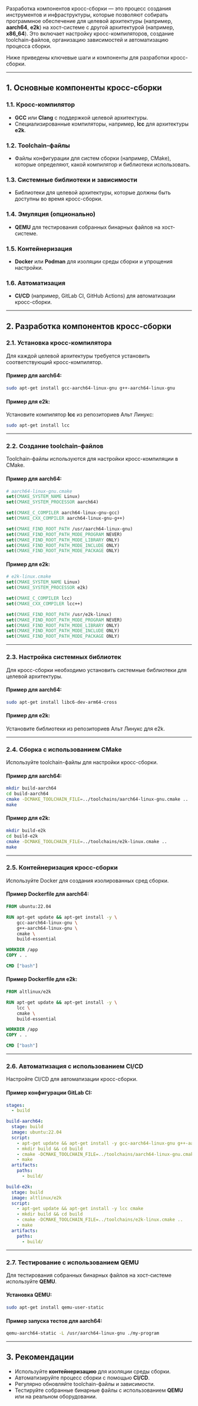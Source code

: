 
Разработка компонентов кросс-сборки — это процесс создания инструментов и инфраструктуры, которые позволяют собирать программное обеспечение для целевой архитектуры (например, **aarch64**, **e2k**) на хост-системе с другой архитектурой (например, **x86_64**). Это включает настройку кросс-компиляторов, создание toolchain-файлов, организацию зависимостей и автоматизацию процесса сборки.

Ниже приведены ключевые шаги и компоненты для разработки кросс-сборки.

---

## 1. **Основные компоненты кросс-сборки**

### 1.1. **Кросс-компилятор**
- **GCC** или **Clang** с поддержкой целевой архитектуры.
- Специализированные компиляторы, например, **lcc** для архитектуры **e2k**.

### 1.2. **Toolchain-файлы**
- Файлы конфигурации для систем сборки (например, CMake), которые определяют, какой компилятор и библиотеки использовать.

### 1.3. **Системные библиотеки и зависимости**
- Библиотеки для целевой архитектуры, которые должны быть доступны во время кросс-сборки.

### 1.4. **Эмуляция (опционально)**
- **QEMU** для тестирования собранных бинарных файлов на хост-системе.

### 1.5. **Контейнеризация**
- **Docker** или **Podman** для изоляции среды сборки и упрощения настройки.

### 1.6. **Автоматизация**
- **CI/CD** (например, GitLab CI, GitHub Actions) для автоматизации кросс-сборки.

---

## 2. **Разработка компонентов кросс-сборки**

### 2.1. **Установка кросс-компилятора**
Для каждой целевой архитектуры требуется установить соответствующий кросс-компилятор.

#### Пример для **aarch64**:
```bash
sudo apt-get install gcc-aarch64-linux-gnu g++-aarch64-linux-gnu
```

#### Пример для **e2k**:
Установите компилятор **lcc** из репозиториев Альт Линукс:
```bash
sudo apt-get install lcc
```

---

### 2.2. **Создание toolchain-файлов**
Toolchain-файлы используются для настройки кросс-компиляции в CMake.

#### Пример для **aarch64**:
```cmake
# aarch64-linux-gnu.cmake
set(CMAKE_SYSTEM_NAME Linux)
set(CMAKE_SYSTEM_PROCESSOR aarch64)

set(CMAKE_C_COMPILER aarch64-linux-gnu-gcc)
set(CMAKE_CXX_COMPILER aarch64-linux-gnu-g++)

set(CMAKE_FIND_ROOT_PATH /usr/aarch64-linux-gnu)
set(CMAKE_FIND_ROOT_PATH_MODE_PROGRAM NEVER)
set(CMAKE_FIND_ROOT_PATH_MODE_LIBRARY ONLY)
set(CMAKE_FIND_ROOT_PATH_MODE_INCLUDE ONLY)
set(CMAKE_FIND_ROOT_PATH_MODE_PACKAGE ONLY)
```

#### Пример для **e2k**:
```cmake
# e2k-linux.cmake
set(CMAKE_SYSTEM_NAME Linux)
set(CMAKE_SYSTEM_PROCESSOR e2k)

set(CMAKE_C_COMPILER lcc)
set(CMAKE_CXX_COMPILER lcc++)

set(CMAKE_FIND_ROOT_PATH /usr/e2k-linux)
set(CMAKE_FIND_ROOT_PATH_MODE_PROGRAM NEVER)
set(CMAKE_FIND_ROOT_PATH_MODE_LIBRARY ONLY)
set(CMAKE_FIND_ROOT_PATH_MODE_INCLUDE ONLY)
set(CMAKE_FIND_ROOT_PATH_MODE_PACKAGE ONLY)
```

---

### 2.3. **Настройка системных библиотек**
Для кросс-сборки необходимо установить системные библиотеки для целевой архитектуры.

#### Пример для **aarch64**:
```bash
sudo apt-get install libc6-dev-arm64-cross
```

#### Пример для **e2k**:
Установите библиотеки из репозиториев Альт Линукс для e2k.

---

### 2.4. **Сборка с использованием CMake**
Используйте toolchain-файлы для настройки кросс-сборки.

#### Пример для **aarch64**:
```bash
mkdir build-aarch64
cd build-aarch64
cmake -DCMAKE_TOOLCHAIN_FILE=../toolchains/aarch64-linux-gnu.cmake ..
make
```

#### Пример для **e2k**:
```bash
mkdir build-e2k
cd build-e2k
cmake -DCMAKE_TOOLCHAIN_FILE=../toolchains/e2k-linux.cmake ..
make
```

---

### 2.5. **Контейнеризация кросс-сборки**
Используйте Docker для создания изолированных сред сборки.

#### Пример Dockerfile для **aarch64**:
```dockerfile
FROM ubuntu:22.04

RUN apt-get update && apt-get install -y \
    gcc-aarch64-linux-gnu \
    g++-aarch64-linux-gnu \
    cmake \
    build-essential

WORKDIR /app
COPY . .

CMD ["bash"]
```

#### Пример Dockerfile для **e2k**:
```dockerfile
FROM altlinux/e2k

RUN apt-get update && apt-get install -y \
    lcc \
    cmake \
    build-essential

WORKDIR /app
COPY . .

CMD ["bash"]
```

---

### 2.6. **Автоматизация с использованием CI/CD**
Настройте CI/CD для автоматизации кросс-сборки.

#### Пример конфигурации GitLab CI:
```yaml
stages:
  - build

build-aarch64:
  stage: build
  image: ubuntu:22.04
  script:
    - apt-get update && apt-get install -y gcc-aarch64-linux-gnu g++-aarch64-linux-gnu cmake
    - mkdir build && cd build
    - cmake -DCMAKE_TOOLCHAIN_FILE=../toolchains/aarch64-linux-gnu.cmake ..
    - make
  artifacts:
    paths:
      - build/

build-e2k:
  stage: build
  image: altlinux/e2k
  script:
    - apt-get update && apt-get install -y lcc cmake
    - mkdir build && cd build
    - cmake -DCMAKE_TOOLCHAIN_FILE=../toolchains/e2k-linux.cmake ..
    - make
  artifacts:
    paths:
      - build/
```

---

### 2.7. **Тестирование с использованием QEMU**
Для тестирования собранных бинарных файлов на хост-системе используйте **QEMU**.

#### Установка QEMU:
```bash
sudo apt-get install qemu-user-static
```

#### Пример запуска тестов для **aarch64**:
```bash
qemu-aarch64-static -L /usr/aarch64-linux-gnu ./my-program
```

---

## 3. **Рекомендации**
- Используйте **контейнеризацию** для изоляции среды сборки.
- Автоматизируйте процесс сборки с помощью **CI/CD**.
- Регулярно обновляйте toolchain-файлы и зависимости.
- Тестируйте собранные бинарные файлы с использованием **QEMU** или на реальном оборудовании.
